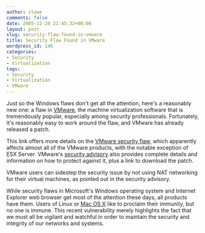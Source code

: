 ```yaml
---
author: slowe
comments: false
date: 2005-12-26 21:45:32+00:00
layout: post
slug: security-flaw-found-in-vmware
title: Security Flaw Found in VMware
wordpress_id: 146
categories:
- Security
- Virtualization
tags:
- Security
- Virtualization
- VMware
---
```


Just so the Windows flaws don't get all the attention, here's a reasonably new one: a flaw in [VMware](http://www.vmware.com/), the machine virtualization software that is tremendously popular, especially among security professionals. Fortunately, it's reasonably easy to work around the flaw, and VMware has already released a patch.

This link offers more details on the [VMware security flaw](http://www.eweek.com/article2/0,1759,1904647,00.asp), which apparently affects almost all of the VMware products, with the notable exception of ESX Server. VMware's [security advisory](http://www.vmware.com/support/kb/enduser/std_adp.php?p_faqid=2000) also provides complete details and information on how to protect against it, plus a link to download the patch.

VMware users can sidestep the security issue by not using NAT networking for their virtual machines, as pointed out in the security advisory.

While security flaws in Microsoft's Windows operating system and Internet Explorer web browser get most of the attention these days, all products have them. Users of Linux or [Mac OS X](http://www.apple.com/macosx/) like to proclaim their immunity, but no one is immune. This recent vulnerability merely highlights the fact that we must all be vigilant and watchful in order to maintain the security and integrity of our networks and systems.
